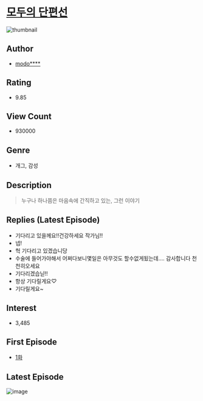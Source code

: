 # [모두의 단편선](https://comic.naver.com/bestChallenge/list?titleId=751722)
![thumbnail](https://image-comic.pstatic.net/user_contents_data/challenge_comic/2020/09/03/336134/thumbnail_202x1642b04c912_a460_4200_8d2d_73eed0639c1e_00000142.JPEG)

## Author
- [modo****](https://comic.naver.com/artistTitle?id=336134)

## Rating
- 9.85

## View Count
- 930000

## Genre
- 개그, 감성

## Description
> 누구나 하나쯤은 마음속에 간직하고 있는, 그런 이야기

## Replies (Latest Episode)
- 기다리고 있을께요!!건강하세요 작가님!!
- 넵!
- 헉 기다리고 있겠습니당
- 수술에 들어가야해서 어쩌다보니몇일은 아무것도 할수없게됬는데.... 감사합니다 천천히오세요
- 기다리겠습닏!!
- 항상 기다릴게요♡
- 기다릴게요~

## Interest
- 3,485

## First Episode
- [1화](https://comic.naver.com/bestChallenge/detail?titleId=751722&no=1)

## Latest Episode
![image](https://image-comic.pstatic.net/user_contents_data/challenge_comic/2023/02/23/336134/upload_4122592895506069555.jpeg)
